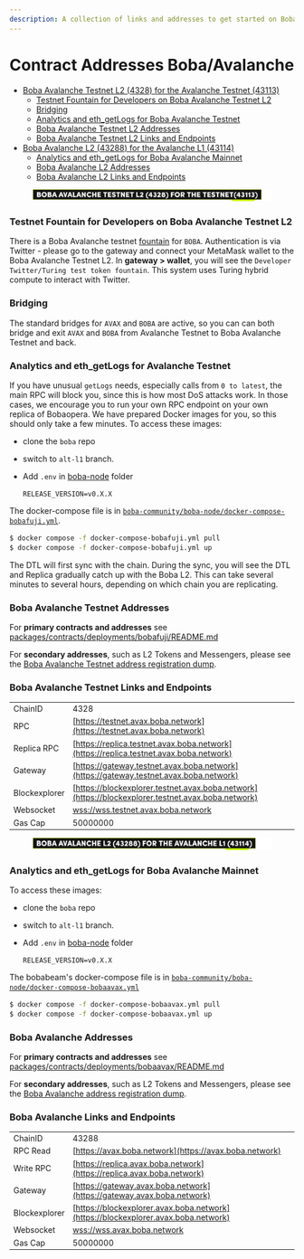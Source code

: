 ```yaml
---
description: A collection of links and addresses to get started on Boba-Avalanche
---
```


# Contract Addresses Boba/Avalanche

* [Boba Avalanche Testnet L2 (4328) for the Avalanche Testnet (43113)](network-avalanche.md#boba-avalanche-testnet-l2--4328--for-the-avalanche-testnet--43113-)
  * [Testnet Fountain for Developers on Boba Avalanche Testnet L2](network-avalanche.md#testnet-fountain-for-developers-on-boba-avalanche-testnet-l2)
  * [Bridging](network-avalanche.md#bridging)
  * [Analytics and eth\_getLogs for Boba Avalanche Testnet](network-avalanche.md#Analytics-and-eth-getlogs-for-boba-avalanche-testnet)
  * [Boba Avalanche Testnet L2 Addresses](network-avalanche.md#boba-avalanche-testnet-l2-addresses)
  * [Boba Avalanche Testnet L2 Links and Endpoints](network-avalanche.md#boba-avalanche-testnet-l2-links-and-endpoints)
* [Boba Avalanche L2 (43288) for the Avalanche L1 (43114)](network-avalanche.md#boba-avalanche-l2--43288--for-the-avalanche-l1--43114-)
  * [Analytics and eth\_getLogs for Boba Avalanche Mainnet](network-avalanche.md#Analytics-and-eth-getlogs-for-boba-avalanche-mainnet)
  * [Boba Avalanche L2 Addresses](network-avalanche.md#boba-avalanche-l2-addresses)
  * [Boba Avalanche L2 Links and Endpoints](network-avalanche.md#boba-avalanche-l2-links-and-endpoints)



<figure><img src="../../.gitbook/assets/Artboard 1 (9).png" alt=""><figcaption></figcaption></figure>

### Testnet Fountain for Developers on Boba Avalanche Testnet L2

There is a Boba Avalanche testnet [fountain](https://gateway.testnet.avax.boba.network) for `BOBA`. Authentication is via Twitter - please go to the gateway and connect your MetaMask wallet to the Boba Avalanche Testnet L2. In **gateway > wallet**, you will see the `Developer Twitter/Turing test token fountain`. This system uses Turing hybrid compute to interact with Twitter.

### Bridging

The standard bridges for `AVAX` and `BOBA` are active, so you can can both bridge and exit `AVAX` and `BOBA` from Avalanche Testnet to Boba Avalanche Testnet and back.

### Analytics and eth\_getLogs for Avalanche Testnet

If you have unusual `getLogs` needs, especially calls from `0 to latest`, the main RPC will block you, since this is how most DoS attacks work. In those cases, we encourage you to run your own RPC endpoint on your own replica of Bobaopera. We have prepared Docker images for you, so this should only take a few minutes. To access these images:

* clone the `boba` repo
* switch to `alt-l1` branch.
*   Add `.env` in [boba-node](https://github.com/bobanetwork/boba/tree/develop/boba\_community/boba-node) folder

    ```
    RELEASE_VERSION=v0.X.X
    ```

The docker-compose file is in [`boba-community/boba-node/docker-compose-bobafuji.yml`](https://github.com/bobanetwork/boba/tree/develop/boba\_community/boba-node).

```bash
$ docker compose -f docker-compose-bobafuji.yml pull
$ docker compose -f docker-compose-bobafuji.yml up
```

The DTL will first sync with the chain. During the sync, you will see the DTL and Replica gradually catch up with the Boba L2. This can take several minutes to several hours, depending on which chain you are replicating.

### Boba Avalanche Testnet Addresses

For **primary contracts and addresses** see [packages/contracts/deployments/bobafuji/README.md](../../packages/contracts/deployments/bobafuji/)

For **secondary addresses**, such as L2 Tokens and Messengers, please see the [Boba Avalanche Testnet address registration dump](../../packages/boba/register/addresses/addressesBobaOperaTestnet\_0x12ad9f501149D3FDd703cC10c567F416B7F0af8b.json).

### Boba Avalanche Testnet Links and Endpoints

|               |                                                                                                    |
| ------------- | -------------------------------------------------------------------------------------------------- |
| ChainID       | 4328                                                                                               |
| RPC           | [https://testnet.avax.boba.network](https://testnet.avax.boba.network)                             |
| Replica RPC   | [https://replica.testnet.avax.boba.network](https://replica.testnet.avax.boba.network)             |
| Gateway       | [https://gateway.testnet.avax.boba.network](https://gateway.testnet.avax.boba.network)             |
| Blockexplorer | [https://blockexplorer.testnet.avax.boba.network](https://blockexplorer.testnet.avax.boba.network) |
| Websocket     | [wss://wss.testnet.avax.boba.network](wss://wss.testnet.avax.boba.network)                         |
| Gas Cap       | 50000000                                                                                           |



<figure><img src="../../.gitbook/assets/Artboard 2 (12) (2).png" alt=""><figcaption></figcaption></figure>

### Analytics and eth\_getLogs for Boba Avalanche Mainnet

To access these images:

* clone the `boba` repo
* switch to `alt-l1` branch.
*   Add `.env` in [boba-node](https://github.com/bobanetwork/boba/tree/develop/boba\_community/boba-node) folder

    ```
    RELEASE_VERSION=v0.X.X
    ```

The bobabeam's docker-compose file is in [`boba-community/boba-node/docker-compose-bobaavax.yml`](https://github.com/bobanetwork/boba/tree/develop/boba\_community/boba-node)

```bash
$ docker compose -f docker-compose-bobaavax.yml pull
$ docker compose -f docker-compose-bobaavax.yml up
```

### Boba Avalanche Addresses

For **primary contracts and addresses** see [packages/contracts/deployments/bobaavax/README.md](../../packages/contracts/deployments/bobaavax/)

For **secondary addresses**, such as L2 Tokens and Messengers, please see the [Boba Avalanche address registration dump](../../packages/boba/register/addresses/addressBobaAvax\_0x00220f8ce1c4be8436574e575fE38558d85e2E6b.json).

### Boba Avalanche Links and Endpoints

|               |                                                                                    |
| ------------- | ---------------------------------------------------------------------------------- |
| ChainID       | 43288                                                                              |
| RPC Read      | [https://avax.boba.network](https://avax.boba.network)                             |
| Write RPC     | [https://replica.avax.boba.network](https://replica.avax.boba.network)             |
| Gateway       | [https://gateway.avax.boba.network](https://gateway.avax.boba.network)             |
| Blockexplorer | [https://blockexplorer.avax.boba.network](https://blockexplorer.avax.boba.network) |
| Websocket     | [wss://wss.avax.boba.network](wss://wss.avax.boba.network)                         |
| Gas Cap       | 50000000                                                                           |

